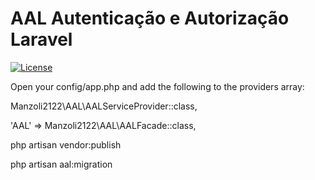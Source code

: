 # AAL Autenticação e Autorização Laravel

[![License](https://poser.pugx.org/manzoli2122/aal/license.svg)](https://packagist.org/packages/manzoli2122/all)


Open your config/app.php and add the following to the providers array:

Manzoli2122\AAL\AALServiceProvider::class,

'AAL'   => Manzoli2122\AAL\AALFacade::class,

php artisan vendor:publish



php artisan aal:migration